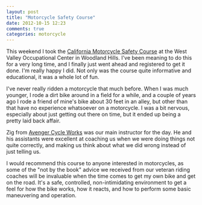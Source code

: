 ```yaml
---
layout: post
title: "Motorcycle Safety Course"
date: 2012-10-15 12:23
comments: true
categories: motorcycle
---
```


This weekend I took the [California Motorcycle Safety Course][camsp] at the West Valley Occupational Center in Woodland Hills.
I've been meaning to do this for a very long time, and I finally just went ahead and registered to get it done.
I'm really happy I did.
Not only was the course quite informative and educational, it was a whole lot of fun.

I've never really ridden a motorcycle that much before.
When I was much younger, I rode a dirt bike around in a field for a while, and a couple of years ago I rode a friend of mine's bike about 30 feet in an alley, but other than that have no experience whatsoever on a motorcycle.
I was a bit nervous, especially about just getting out there on time, but it ended up being a pretty laid back affair.

Zig from [Avenger Cycle Works][avenger] was our main instructor for the day.
He and his assistants were excellent at coaching us when we were doing things not quite correctly, and making us think about what we did wrong instead of just telling us.

I would recommend this course to anyone interested in motorcycles, as some of the "not by the book" advice we received from our veteran riding coaches will be invaluable when the time comes to get my own bike and get on the road.
It's a safe, controlled, non-intimidating environment to get a feel for how the bike works, how it reacts, and how to perform some basic maneuvering and operation.




[camsp]: http://www.ca-msp.org/ "California Motorcycle Safety Program"
[avenger]: http://avengercycleworks.com/ "Avenger Cycle Works"
